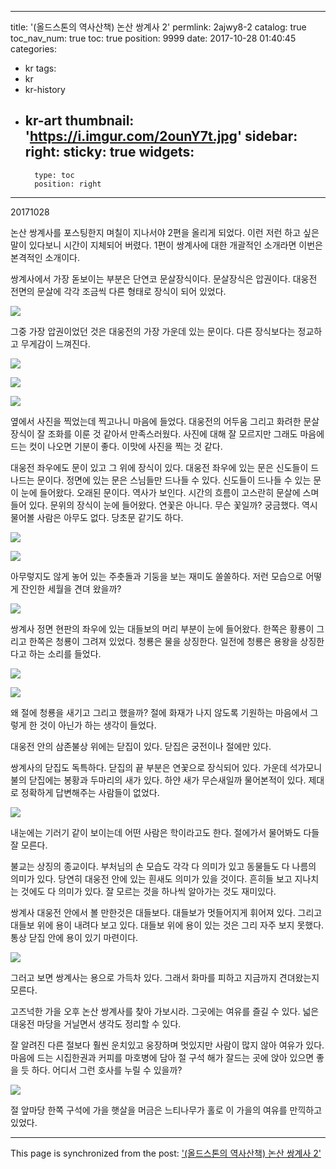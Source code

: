 
---
title: '(올드스톤의 역사산책) 논산 쌍계사 2'
permlink: 2ajwy8-2
catalog: true
toc_nav_num: true
toc: true
position: 9999
date: 2017-10-28 01:40:45
categories:
- kr
tags:
- kr
- kr-history
- kr-art
thumbnail: 'https://i.imgur.com/2ounY7t.jpg'
sidebar:
    right:
        sticky: true
widgets:
    -
        type: toc
        position: right
---


20171028


논산 쌍계사를 포스팅한지 며칠이 지나서야 2편을 올리게 되었다. 이런 저런 하고 싶은 말이 있다보니 시간이 지체되어 버렸다. 1편이 쌍계사에 대한 개괄적인 소개라면 이번은 본격적인 소개이다.

쌍계사에서 가장 돋보이는 부분은 단연코 문살장식이다. 문살장식은 압권이다. 대웅전 전면의 문살에 각각 조금씩 다른 형태로 장식이 되어 있었다. 

![](https://i.imgur.com/2ounY7t.jpg)

그중 가장 압권이었던 것은 대웅전의 가장 가운데 있는 문이다. 다른 장식보다는 정교하고 무게감이 느껴진다. 

![](https://i.imgur.com/qSQWVQk.jpg)

![](https://i.imgur.com/FjogmmXr.jpg)

![](https://i.imgur.com/UNWg26w.jpg)

옆에서 사진을 찍었는데 찍고나니 마음에 들었다. 대웅전의 어두움 그리고 화려한 문살장식이  잘 조화를 이룬 것 같아서 만족스러웠다. 사진에 대해 잘 모르지만 그래도 마음에 드는 컷이 나오면 기분이 좋다. 이맛에 사진을 찍는 것 같다.

대웅전 좌우에도 문이 있고 그 위에 장식이 있다. 대웅전 좌우에 있는 문은 신도들이 드나드는 문이다. 정면에 있는 문은 스님들만 드나들 수 있다. 신도들이 드나들 수 있는 문이 눈에 들어왔다. 오래된 문이다. 역사가 보인다. 시간의 흐름이 고스란히 문살에 스며들어 있다. 문위의 장식이 눈에 들어왔다. 연꽃은 아니다. 무슨 꽃일까? 궁금했다. 역시 물어볼 사람은 아무도 없다. 당초문 같기도 하다.

![](https://i.imgur.com/q5T3j5A.jpg)

![](https://i.imgur.com/b7kD6VY.jpg)

아무렇지도 않게 놓어 있는 주춧돌과 기둥을 보는 재미도 쏠쏠하다. 저런 모습으로 어떻게 잔인한 세월을 견뎌 왔을까?

![](https://i.imgur.com/P7HWTdQ.jpg)

쌍계사 정면 현판의 좌우에 있는 대들보의 머리 부분이 눈에 들어왔다. 한쪽은 황룡이 그리고 한쪽은 청룡이 그려져 있었다. 청룡은 물을 상징한다. 일전에 청룡은 용왕을 상징한다고 하는 소리를 들었다. 

![](https://i.imgur.com/BpWxR9g.jpg)

![](https://i.imgur.com/11RThFv.jpg)


왜 절에 청룡을 새기고 그리고 했을까? 절에 화재가 나지 않도록 기원하는 마음에서 그렇게 한 것이 아닌가 하는 생각이 들었다. 


대웅전 안의 삼존불상 위에는 닫집이 있다. 닫집은 궁전이나 절에만 있다. 

쌍계사의 닫집도 독특하다. 닫집의 끝 부분은 연꽃으로 장식되어 있다. 가운데 석가모니 불의 닫집에는 봉황과 두마리의 새가 있다. 하얀 새가 무슨새일까 물어본적이 있다. 제대로 정확하게 답변해주는 사람들이 없었다. 

![](https://i.imgur.com/KWBX27br.jpg)


내눈에는 기러기 같이 보이는데 어떤 사람은 학이라고도 한다. 절에가서 물어봐도 다들 잘 모른다. 

불교는 상징의 종교이다. 부처님의 손 모습도 각각 다 의미가 있고 동물들도 다 나름의 의미가 있다. 당연히 대웅전 안에 있는 흰새도 의미가 있을 것이다. 흔히들 보고 지나치는 것에도 다 의미가 있다. 잘 모르는 것을 하나씩 알아가는 것도 재미있다. 

쌍계사 대웅전 안에서 볼 만한것은 대들보다. 대들보가 멋들어지게 휘어져 있다. 그리고 대들보 위에 용이 내려다 보고 있다. 대들보 위에 용이 있는 것은 그리 자주 보지 못했다. 통상 닫집 안에 용이 있기 마련이다. 

![](https://i.imgur.com/P88WE9V.jpg)

그러고 보면 쌍계사는 용으로 가득차 있다. 그래서 화마를 피하고 지금까지 견뎌왔는지 모른다.

고즈넉한 가을 오후 논산 쌍계사를 찾아 가보시라. 그곳에는 여유를 즐길 수 있다. 넓은 대웅전 마당을 거닐면서 생각도 정리할 수 있다. 

잘 알려진 다른 절보다 훨씬 운치있고 웅장하며 멋있지만 사람이 많지 않아 여유가 있다. 
마음에 드는 시집한권과 커피를 마호병에 담아 절 구석 해가 잘드는 곳에 앉아 있으면 좋을 듯 하다. 
어디서 그런 호사를 누릴 수 있을까?

![](https://i.imgur.com/Q02L4xw.jpg)


절 앞마당 한쪽 구석에 가을 햇살을 머금은 느티나무가 홀로 이 가을의 여유를 만끽하고 있었다.

- - -

This page is synchronized from the post: ['(올드스톤의 역사산책) 논산 쌍계사 2'](https://steemit.com/@oldstone/2ajwy8-2)
